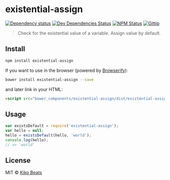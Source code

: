 # existential-assign

[![Dependency status](http://img.shields.io/david/Kikobeats/existential-assign.svg?style=flat)](https://david-dm.org/Kikobeats/existential-assign)
[![Dev Dependencies Status](http://img.shields.io/david/dev/Kikobeats/existential-assign.svg?style=flat)](https://david-dm.org/Kikobeats/existential-assign#info=devDependencies)
[![NPM Status](http://img.shields.io/npm/dm/existential-assign.svg?style=flat)](https://www.npmjs.org/package/existential-assign)
[![Gittip](http://img.shields.io/gittip/Kikobeats.svg?style=flat)](https://www.gittip.com/Kikobeats/)

> Check for the existential value of a variable. Assign value by default.

## Install

```bash
npm install existential-assign
```

If you want to use in the browser (powered by [Browserify](http://browserify.org/)):

```bash
bower install existential-assign --save
```

and later link in your HTML:

```html
<script src="bower_components/existential-assign/dist/existential-assign.js"></script>
```

## Usage

```js
var existsDefault = require('existential-assign');
var hello = null;
hello = existsDefault(hello, 'world');
console.log(hello);
// => 'world'
```

## License

MIT © [Kiko Beats](http://www.kikobeats.com)

